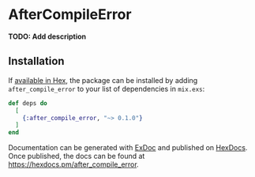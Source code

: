 # AfterCompileError

**TODO: Add description**

## Installation

If [available in Hex](https://hex.pm/docs/publish), the package can be installed
by adding `after_compile_error` to your list of dependencies in `mix.exs`:

```elixir
def deps do
  [
    {:after_compile_error, "~> 0.1.0"}
  ]
end
```

Documentation can be generated with [ExDoc](https://github.com/elixir-lang/ex_doc)
and published on [HexDocs](https://hexdocs.pm). Once published, the docs can
be found at <https://hexdocs.pm/after_compile_error>.

